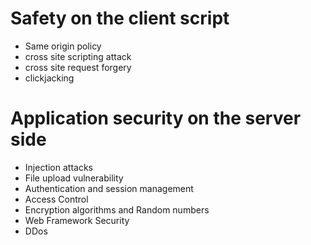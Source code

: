 # Safety on the client script
- Same origin policy
- cross site scripting attack
- cross site request forgery
- clickjacking
# Application security on the server side
- Injection attacks
- File upload vulnerability
- Authentication and session management
- Access Control
- Encryption algorithms and Random numbers
- Web Framework Security
- DDos
